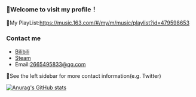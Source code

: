 ### 🎉Welcome to visit my profile！

🎵My PlayList:<https://music.163.com/#/my/m/music/playlist?id=479598653>

### Contact me
- [Bilibili](https://space.bilibili.com/9334274)
- [Steam](https://steamcommunity.com/id/Akiba-Ao/)
- Email:2665495833@qq.com

💬See the left sidebar for more contact information(e.g. Twitter)

[![Anurag's GitHub stats](https://github-readme-stats.vercel.app/api?username=AkibaAo)](https://github.com/anuraghazra/github-readme-stats)

<!--
**AkibaAo/AkibaAo** is a ✨ _special_ ✨ repository because its `README.md` (this file) appears on your GitHub profile.

Here are some ideas to get you started:

- 🔭 I’m currently working on ...
- 🌱 I’m currently learning ...
- 👯 I’m looking to collaborate on ...
- 🤔 I’m looking for help with ...
- 💬 Ask me about ...
- 📫 How to reach me: ...
- 😄 Pronouns: ...
- ⚡ Fun fact: ...
-->

